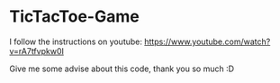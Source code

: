 # TicTacToe-Game
I follow the instructions on youtube: https://www.youtube.com/watch?v=rA7tfvpkw0I

Give me some advise about this code, thank you so much :D

